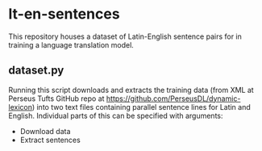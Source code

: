 # lt-en-sentences

This repository houses a dataset of Latin-English sentence pairs for in training a language translation model.

## dataset.py

Running this script downloads and extracts the training data (from XML at Perseus Tufts GitHub repo at https://github.com/PerseusDL/dynamic-lexicon) into two text files containing parallel sentence lines for Latin and English. Individual parts of this can be specified with arguments:
- Download data
- Extract sentences